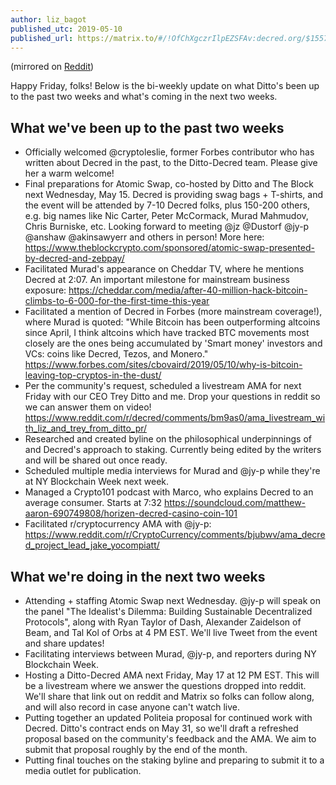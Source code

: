 ```yaml
---
author: liz_bagot
published_utc: 2019-05-10
published_url: https://matrix.to/#/!OfChXgczrIlpEZSFAv:decred.org/$15575217199333oLqOO:decred.org
---
```


(mirrored on [Reddit](https://www.reddit.com/r/decred/comments/bn3s9l/biweekly_report_on_dittos_activities_may_10_2019/))

Happy Friday, folks! Below is the bi-weekly update on what Ditto's been up to the past two weeks and what's coming in the next two weeks.

## What we've been up to the past two weeks

- Officially welcomed @cryptoleslie, former Forbes contributor who has written about Decred in the past, to the Ditto-Decred team. Please give her a warm welcome!
- Final preparations for Atomic Swap, co-hosted by Ditto and The Block next Wednesday, May 15. Decred is providing swag bags + T-shirts, and the event will be attended by 7-10 Decred folks, plus 150-200 others, e.g. big names like Nic Carter, Peter McCormack, Murad Mahmudov, Chris Burniske, etc. Looking forward to meeting @jz @Dustorf @jy-p @anshaw @akinsawyerr and others in person! More here: https://www.theblockcrypto.com/sponsored/atomic-swap-presented-by-decred-and-zebpay/
- Facilitated Murad's appearance on Cheddar TV, where he mentions Decred at 2:07. An important milestone for mainstream business exposure: https://cheddar.com/media/after-40-million-hack-bitcoin-climbs-to-6-000-for-the-first-time-this-year
- Facilitated a mention of Decred in Forbes (more mainstream coverage!), where Murad is quoted: "While Bitcoin has been outperforming altcoins since April, I think altcoins which have tracked BTC movements most closely are the ones being accumulated by 'Smart money' investors and VCs: coins like Decred, Tezos, and Monero." https://www.forbes.com/sites/cbovaird/2019/05/10/why-is-bitcoin-leaving-top-cryptos-in-the-dust/
- Per the community's request, scheduled a livestream AMA for next Friday with our CEO Trey Ditto and me. Drop your questions in reddit so we can answer them on video! https://www.reddit.com/r/decred/comments/bm9as0/ama_livestream_with_liz_and_trey_from_ditto_pr/
- Researched and created byline on the philosophical underpinnings of and Decred's approach to staking. Currently being edited by the writers and will be shared out once ready.
- Scheduled multiple media interviews for Murad and @jy-p while they're at NY Blockchain Week next week.
- Managed a Crypto101 podcast with Marco, who explains Decred to an average consumer. Starts at 7:32 https://soundcloud.com/matthew-aaron-690749808/horizen-decred-casino-coin-101
- Facilitated r/cryptocurrency AMA with @jy-p: https://www.reddit.com/r/CryptoCurrency/comments/bjubwv/ama_decred_project_lead_jake_yocompiatt/

## What we're doing in the next two weeks

- Attending + staffing Atomic Swap next Wednesday. @jy-p will speak on the panel "The Idealist's Dilemma: Building Sustainable Decentralized Protocols", along with Ryan Taylor of Dash, Alexander Zaidelson of Beam, and Tal Kol of Orbs at 4 PM EST. We'll live Tweet from the event and share updates!
- Facilitating interviews between Murad, @jy-p, and reporters during NY Blockchain Week.
- Hosting a Ditto-Decred AMA next Friday, May 17 at 12 PM EST. This will be a livestream where we answer the questions dropped into reddit. We'll share that link out on reddit and Matrix so folks can follow along, and will also record in case anyone can't watch live.
- Putting together an updated Politeia proposal for continued work with Decred. Ditto's contract ends on May 31, so we'll draft a refreshed proposal based on the community's feedback and the AMA. We aim to submit that proposal roughly by the end of the month.
- Putting final touches on the staking byline and preparing to submit it to a media outlet for publication.

